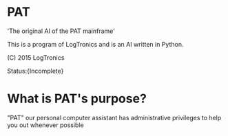# PAT
'The original AI of the PAT mainframe'

This is a program of LogTronics and is an AI written in Python.

(C) 2015 LogTronics

Status:{Incomplete}

# What is PAT's purpose?
"PAT" our personal computer assistant has administrative privileges to help you out whenever possible
